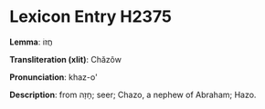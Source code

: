 # Lexicon Entry H2375

**Lemma**: חֲזוֹ

**Transliteration (xlit)**: Chăzôw

**Pronunciation**: khaz-o'

**Description**:
from חָזָה; seer; Chazo, a nephew of Abraham; Hazo.
